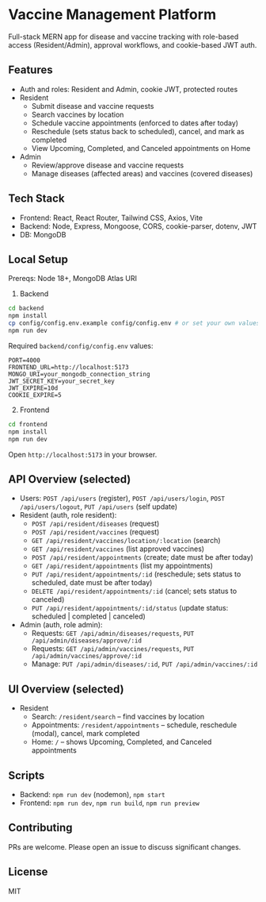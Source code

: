 # Vaccine Management Platform

Full-stack MERN app for disease and vaccine tracking with role-based access (Resident/Admin), approval workflows, and cookie-based JWT auth.

## Features
- Auth and roles: Resident and Admin, cookie JWT, protected routes
- Resident
  - Submit disease and vaccine requests
  - Search vaccines by location
  - Schedule vaccine appointments (enforced to dates after today)
  - Reschedule (sets status back to scheduled), cancel, and mark as completed
  - View Upcoming, Completed, and Canceled appointments on Home
- Admin
  - Review/approve disease and vaccine requests
  - Manage diseases (affected areas) and vaccines (covered diseases)

## Tech Stack
- Frontend: React, React Router, Tailwind CSS, Axios, Vite
- Backend: Node, Express, Mongoose, CORS, cookie-parser, dotenv, JWT
- DB: MongoDB

## Local Setup
Prereqs: Node 18+, MongoDB Atlas URI

1) Backend
```bash
cd backend
npm install
cp config/config.env.example config/config.env # or set your own values
npm run dev
```

Required `backend/config/config.env` values:
```
PORT=4000
FRONTEND_URL=http://localhost:5173
MONGO_URI=your_mongodb_connection_string
JWT_SECRET_KEY=your_secret_key
JWT_EXPIRE=10d
COOKIE_EXPIRE=5
```

2) Frontend
```bash
cd frontend
npm install
npm run dev
```

Open `http://localhost:5173` in your browser.

## API Overview (selected)
- Users: `POST /api/users` (register), `POST /api/users/login`, `POST /api/users/logout`, `PUT /api/users` (self update)
- Resident (auth, role resident):
  - `POST /api/resident/diseases` (request)
  - `POST /api/resident/vaccines` (request)
  - `GET /api/resident/vaccines/location/:location` (search)
  - `GET /api/resident/vaccines` (list approved vaccines)
  - `POST /api/resident/appointments` (create; date must be after today)
  - `GET /api/resident/appointments` (list my appointments)
  - `PUT /api/resident/appointments/:id` (reschedule; sets status to scheduled, date must be after today)
  - `DELETE /api/resident/appointments/:id` (cancel; sets status to canceled)
  - `PUT /api/resident/appointments/:id/status` (update status: scheduled | completed | canceled)
- Admin (auth, role admin):
  - Requests: `GET /api/admin/diseases/requests`, `PUT /api/admin/diseases/approve/:id`
  - Requests: `GET /api/admin/vaccines/requests`, `PUT /api/admin/vaccines/approve/:id`
  - Manage: `PUT /api/admin/diseases/:id`, `PUT /api/admin/vaccines/:id`

## UI Overview (selected)
- Resident
  - Search: `/resident/search` – find vaccines by location
  - Appointments: `/resident/appointments` – schedule, reschedule (modal), cancel, mark completed
  - Home: `/` – shows Upcoming, Completed, and Canceled appointments

## Scripts
- Backend: `npm run dev` (nodemon), `npm start`
- Frontend: `npm run dev`, `npm run build`, `npm run preview`

## Contributing
PRs are welcome. Please open an issue to discuss significant changes.

## License
MIT

